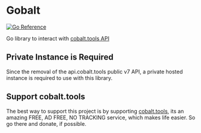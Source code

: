 # Gobalt

[![Go Reference](https://pkg.go.dev/badge/github.com/andresperezl/gobalt.svg)](https://pkg.go.dev/github.com/andresperezl/gobalt)

Go library to interact with [cobalt.tools API](https://cobalt.tools/)

## Private Instance is Required

Since the removal of the api.cobalt.tools public v7 API, a private hosted
instance is required to use with this library.

## Support cobalt.tools

The best way to support this project is by supporting
[cobalt.tools](https://cobalt.tools/),
its an amazing FREE, AD FREE, NO TRACKING service, which makes life easier. So
go there and donate, if possible.
